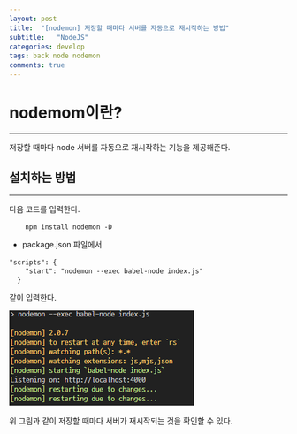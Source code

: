 ```yaml
---
layout: post
title:  "[nodemon] 저장할 때마다 서버를 자동으로 재시작하는 방법"
subtitle:   "NodeJS"
categories: develop
tags: back node nodemon
comments: true
---
```


# nodemom이란?
---
저장할 때마다 node 서버를 자동으로 재시작하는 기능을 제공해준다.

## 설치하는 방법
---
다음 코드를 입력한다.

```
    npm install nodemon -D
```
- package.json 파일에서 
```
"scripts": {
    "start": "nodemon --exec babel-node index.js"
  }
```
같이 입력한다.

![그림 1-2](/assets/img/web/troubleshooting/1-2.PNG)

위 그림과 같이 저장할 때마다 서버가 재시작되는 것을 확인할 수 있다.
